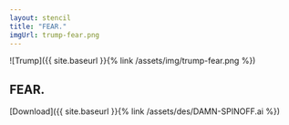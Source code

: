```yaml
---
layout: stencil
title: "FEAR."
imgUrl: trump-fear.png
---
```


![Trump]({{ site.baseurl }}{% link /assets/img/trump-fear.png %})

FEAR.
---

[Download]({{ site.baseurl }}{% link /assets/des/DAMN-SPINOFF.ai %})
